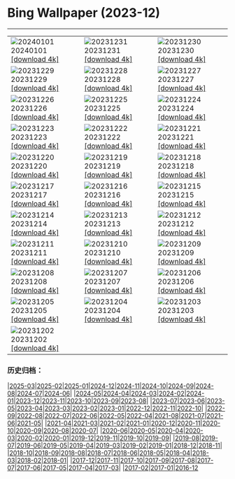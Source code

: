 # Bing Wallpaper (2023-12)
**************

<table><tr><td><img class="wallpaper" src="https://www.bing.com/th?id=OHR.SleepingFox_EN-IN4256691389_1920x1080.jpg" alt="20240101"> 20240101 <a href="https://www.bing.com/th?id=OHR.SleepingFox_EN-IN4256691389_UHD.jpg">[download 4k]</a></td><td><img class="wallpaper" src="https://www.bing.com/th?id=OHR.ThailandNewYears_EN-IN4004784311_1920x1080.jpg" alt="20231231"> 20231231 <a href="https://www.bing.com/th?id=OHR.ThailandNewYears_EN-IN4004784311_UHD.jpg">[download 4k]</a></td><td><img class="wallpaper" src="https://www.bing.com/th?id=OHR.TadamiWinter_EN-IN3654080004_1920x1080.jpg" alt="20231230"> 20231230 <a href="https://www.bing.com/th?id=OHR.TadamiWinter_EN-IN3654080004_UHD.jpg">[download 4k]</a></td></tr><tr><td><img class="wallpaper" src="https://www.bing.com/th?id=OHR.BlueAmsterdam_EN-IN3729532166_1920x1080.jpg" alt="20231229"> 20231229 <a href="https://www.bing.com/th?id=OHR.BlueAmsterdam_EN-IN3729532166_UHD.jpg">[download 4k]</a></td><td><img class="wallpaper" src="https://www.bing.com/th?id=OHR.GreenlandHumpback_EN-IN1483671844_1920x1080.jpg" alt="20231228"> 20231228 <a href="https://www.bing.com/th?id=OHR.GreenlandHumpback_EN-IN1483671844_UHD.jpg">[download 4k]</a></td><td><img class="wallpaper" src="https://www.bing.com/th?id=OHR.KirkjufellAurora_EN-IN0930050121_1920x1080.jpg" alt="20231227"> 20231227 <a href="https://www.bing.com/th?id=OHR.KirkjufellAurora_EN-IN0930050121_UHD.jpg">[download 4k]</a></td></tr><tr><td><img class="wallpaper" src="https://www.bing.com/th?id=OHR.SanchiStupaMP_EN-IN0719147985_1920x1080.jpg" alt="20231226"> 20231226 <a href="https://www.bing.com/th?id=OHR.SanchiStupaMP_EN-IN0719147985_UHD.jpg">[download 4k]</a></td><td><img class="wallpaper" src="https://www.bing.com/th?id=OHR.CaribouChristmas_EN-IN0496241827_1920x1080.jpg" alt="20231225"> 20231225 <a href="https://www.bing.com/th?id=OHR.CaribouChristmas_EN-IN0496241827_UHD.jpg">[download 4k]</a></td><td><img class="wallpaper" src="https://www.bing.com/th?id=OHR.EstoniaXmasEve_EN-IN6293418304_1920x1080.jpg" alt="20231224"> 20231224 <a href="https://www.bing.com/th?id=OHR.EstoniaXmasEve_EN-IN6293418304_UHD.jpg">[download 4k]</a></td></tr><tr><td><img class="wallpaper" src="https://www.bing.com/th?id=OHR.FestivusPenguins_EN-IN5922835342_1920x1080.jpg" alt="20231223"> 20231223 <a href="https://www.bing.com/th?id=OHR.FestivusPenguins_EN-IN5922835342_UHD.jpg">[download 4k]</a></td><td><img class="wallpaper" src="https://www.bing.com/th?id=OHR.RedFortDelhi_EN-IN3982983147_1920x1080.jpg" alt="20231222"> 20231222 <a href="https://www.bing.com/th?id=OHR.RedFortDelhi_EN-IN3982983147_UHD.jpg">[download 4k]</a></td><td><img class="wallpaper" src="https://www.bing.com/th?id=OHR.LjubljanaLights_EN-IN3699052507_1920x1080.jpg" alt="20231221"> 20231221 <a href="https://www.bing.com/th?id=OHR.LjubljanaLights_EN-IN3699052507_UHD.jpg">[download 4k]</a></td></tr><tr><td><img class="wallpaper" src="https://www.bing.com/th?id=OHR.ValGardenaItaly_EN-IN2770254332_1920x1080.jpg" alt="20231220"> 20231220 <a href="https://www.bing.com/th?id=OHR.ValGardenaItaly_EN-IN2770254332_UHD.jpg">[download 4k]</a></td><td><img class="wallpaper" src="https://www.bing.com/th?id=OHR.WarsawChristmas_EN-IN2544599667_1920x1080.jpg" alt="20231219"> 20231219 <a href="https://www.bing.com/th?id=OHR.WarsawChristmas_EN-IN2544599667_UHD.jpg">[download 4k]</a></td><td><img class="wallpaper" src="https://www.bing.com/th?id=OHR.CapitolReefSnow_EN-IN2337695579_1920x1080.jpg" alt="20231218"> 20231218 <a href="https://www.bing.com/th?id=OHR.CapitolReefSnow_EN-IN2337695579_UHD.jpg">[download 4k]</a></td></tr><tr><td><img class="wallpaper" src="https://www.bing.com/th?id=OHR.WinterWaxwings_EN-IN2074933322_1920x1080.jpg" alt="20231217"> 20231217 <a href="https://www.bing.com/th?id=OHR.WinterWaxwings_EN-IN2074933322_UHD.jpg">[download 4k]</a></td><td><img class="wallpaper" src="https://www.bing.com/th?id=OHR.GrandPlaceXmas_EN-IN1825701636_1920x1080.jpg" alt="20231216"> 20231216 <a href="https://www.bing.com/th?id=OHR.GrandPlaceXmas_EN-IN1825701636_UHD.jpg">[download 4k]</a></td><td><img class="wallpaper" src="https://www.bing.com/th?id=OHR.SantaPark_EN-IN0838447771_1920x1080.jpg" alt="20231215"> 20231215 <a href="https://www.bing.com/th?id=OHR.SantaPark_EN-IN0838447771_UHD.jpg">[download 4k]</a></td></tr><tr><td><img class="wallpaper" src="https://www.bing.com/th?id=OHR.BorealOwl_EN-IN2428329798_1920x1080.jpg" alt="20231214"> 20231214 <a href="https://www.bing.com/th?id=OHR.BorealOwl_EN-IN2428329798_UHD.jpg">[download 4k]</a></td><td><img class="wallpaper" src="https://www.bing.com/th?id=OHR.LofotenRorbu_EN-IN2344556168_1920x1080.jpg" alt="20231213"> 20231213 <a href="https://www.bing.com/th?id=OHR.LofotenRorbu_EN-IN2344556168_UHD.jpg">[download 4k]</a></td><td><img class="wallpaper" src="https://www.bing.com/th?id=OHR.Poinsettia_EN-IN2286227046_1920x1080.jpg" alt="20231212"> 20231212 <a href="https://www.bing.com/th?id=OHR.Poinsettia_EN-IN2286227046_UHD.jpg">[download 4k]</a></td></tr><tr><td><img class="wallpaper" src="https://www.bing.com/th?id=OHR.MountainDayChina_EN-IN2198461233_1920x1080.jpg" alt="20231211"> 20231211 <a href="https://www.bing.com/th?id=OHR.MountainDayChina_EN-IN2198461233_UHD.jpg">[download 4k]</a></td><td><img class="wallpaper" src="https://www.bing.com/th?id=OHR.SaharaDunes_EN-IN6130690163_1920x1080.jpg" alt="20231210"> 20231210 <a href="https://www.bing.com/th?id=OHR.SaharaDunes_EN-IN6130690163_UHD.jpg">[download 4k]</a></td><td><img class="wallpaper" src="https://www.bing.com/th?id=OHR.IndiaGate_EN-IN7190380885_1920x1080.jpg" alt="20231209"> 20231209 <a href="https://www.bing.com/th?id=OHR.IndiaGate_EN-IN7190380885_UHD.jpg">[download 4k]</a></td></tr><tr><td><img class="wallpaper" src="https://www.bing.com/th?id=OHR.JerseyIsland_EN-IN9636725530_1920x1080.jpg" alt="20231208"> 20231208 <a href="https://www.bing.com/th?id=OHR.JerseyIsland_EN-IN9636725530_UHD.jpg">[download 4k]</a></td><td><img class="wallpaper" src="https://www.bing.com/th?id=OHR.GrandCanyonVerdon_EN-IN1889492687_1920x1080.jpg" alt="20231207"> 20231207 <a href="https://www.bing.com/th?id=OHR.GrandCanyonVerdon_EN-IN1889492687_UHD.jpg">[download 4k]</a></td><td><img class="wallpaper" src="https://www.bing.com/th?id=OHR.PalolemGoa_EN-IN1818092671_1920x1080.jpg" alt="20231206"> 20231206 <a href="https://www.bing.com/th?id=OHR.PalolemGoa_EN-IN1818092671_UHD.jpg">[download 4k]</a></td></tr><tr><td><img class="wallpaper" src="https://www.bing.com/th?id=OHR.AlpsCastles_EN-IN1720960592_1920x1080.jpg" alt="20231205"> 20231205 <a href="https://www.bing.com/th?id=OHR.AlpsCastles_EN-IN1720960592_UHD.jpg">[download 4k]</a></td><td><img class="wallpaper" src="https://www.bing.com/th?id=OHR.CheetahDay_EN-IN5126882099_1920x1080.jpg" alt="20231204"> 20231204 <a href="https://www.bing.com/th?id=OHR.CheetahDay_EN-IN5126882099_UHD.jpg">[download 4k]</a></td><td><img class="wallpaper" src="https://www.bing.com/th?id=OHR.VermilionCliffs_EN-IN1505932346_1920x1080.jpg" alt="20231203"> 20231203 <a href="https://www.bing.com/th?id=OHR.VermilionCliffs_EN-IN1505932346_UHD.jpg">[download 4k]</a></td></tr><tr><td><img class="wallpaper" src="https://www.bing.com/th?id=OHR.AngkorPark_EN-IN1399731059_1920x1080.jpg" alt="20231202"> 20231202 <a href="https://www.bing.com/th?id=OHR.AngkorPark_EN-IN1399731059_UHD.jpg">[download 4k]</a></td><td></td><td></td></tr></table>

### 历史归档：

|[2025-03](/../2025-03/2025-03.md)|[2025-02](/../2025-02/2025-02.md)|[2025-01](/../2025-01/2025-01.md)|[2024-12](/../2024-12/2024-12.md)|[2024-11](/../2024-11/2024-11.md)|[2024-10](/../2024-10/2024-10.md)|[2024-09](/../2024-09/2024-09.md)|[2024-08](/../2024-08/2024-08.md)|[2024-07](/../2024-07/2024-07.md)|[2024-06](/../2024-06/2024-06.md)|
|[2024-05](/../2024-05/2024-05.md)|[2024-04](/../2024-04/2024-04.md)|[2024-03](/../2024-03/2024-03.md)|[2024-02](/../2024-02/2024-02.md)|[2024-01](/../2024-01/2024-01.md)|[2023-12](/2023-12.md)|[2023-11](/../2023-11/2023-11.md)|[2023-10](/../2023-10/2023-10.md)|[2023-09](/../2023-09/2023-09.md)|[2023-08](/../2023-08/2023-08.md)|
|[2023-07](/../2023-07/2023-07.md)|[2023-06](/../2023-06/2023-06.md)|[2023-05](/../2023-05/2023-05.md)|[2023-04](/../2023-04/2023-04.md)|[2023-03](/../2023-03/2023-03.md)|[2023-02](/../2023-02/2023-02.md)|[2023-01](/../2023-01/2023-01.md)|[2022-12](/../2022-12/2022-12.md)|[2022-11](/../2022-11/2022-11.md)|[2022-10](/../2022-10/2022-10.md)|
|[2022-09](/../2022-09/2022-09.md)|[2022-08](/../2022-08/2022-08.md)|[2022-07](/../2022-07/2022-07.md)|[2022-06](/../2022-06/2022-06.md)|[2022-05](/../2022-05/2022-05.md)|[2022-04](/../2022-04/2022-04.md)|[2021-08](/../2021-08/2021-08.md)|[2021-07](/../2021-07/2021-07.md)|[2021-06](/../2021-06/2021-06.md)|[2021-05](/../2021-05/2021-05.md)|
|[2021-04](/../2021-04/2021-04.md)|[2021-03](/../2021-03/2021-03.md)|[2021-02](/../2021-02/2021-02.md)|[2021-01](/../2021-01/2021-01.md)|[2020-12](/../2020-12/2020-12.md)|[2020-11](/../2020-11/2020-11.md)|[2020-10](/../2020-10/2020-10.md)|[2020-09](/../2020-09/2020-09.md)|[2020-08](/../2020-08/2020-08.md)|[2020-07](/../2020-07/2020-07.md)|
|[2020-06](/../2020-06/2020-06.md)|[2020-05](/../2020-05/2020-05.md)|[2020-04](/../2020-04/2020-04.md)|[2020-03](/../2020-03/2020-03.md)|[2020-02](/../2020-02/2020-02.md)|[2020-01](/../2020-01/2020-01.md)|[2019-12](/../2019-12/2019-12.md)|[2019-11](/../2019-11/2019-11.md)|[2019-10](/../2019-10/2019-10.md)|[2019-09](/../2019-09/2019-09.md)|
|[2019-08](/../2019-08/2019-08.md)|[2019-07](/../2019-07/2019-07.md)|[2019-06](/../2019-06/2019-06.md)|[2019-05](/../2019-05/2019-05.md)|[2019-04](/../2019-04/2019-04.md)|[2019-03](/../2019-03/2019-03.md)|[2019-02](/../2019-02/2019-02.md)|[2019-01](/../2019-01/2019-01.md)|[2018-12](/../2018-12/2018-12.md)|[2018-11](/../2018-11/2018-11.md)|
|[2018-10](/../2018-10/2018-10.md)|[2018-09](/../2018-09/2018-09.md)|[2018-08](/../2018-08/2018-08.md)|[2018-07](/../2018-07/2018-07.md)|[2018-06](/../2018-06/2018-06.md)|[2018-05](/../2018-05/2018-05.md)|[2018-04](/../2018-04/2018-04.md)|[2018-03](/../2018-03/2018-03.md)|[2018-02](/../2018-02/2018-02.md)|[2018-01](/../2018-01/2018-01.md)|
|[2017-12](/../2017-12/2017-12.md)|[2017-11](/../2017-11/2017-11.md)|[2017-10](/../2017-10/2017-10.md)|[2017-09](/../2017-09/2017-09.md)|[2017-08](/../2017-08/2017-08.md)|[2017-07](/../2017-07/2017-07.md)|[2017-06](/../2017-06/2017-06.md)|[2017-05](/../2017-05/2017-05.md)|[2017-04](/../2017-04/2017-04.md)|[2017-03](/../2017-03/2017-03.md)|
|[2017-02](/../2017-02/2017-02.md)|[2017-01](/../2017-01/2017-01.md)|[2016-12](/../2016-12/2016-12.md)